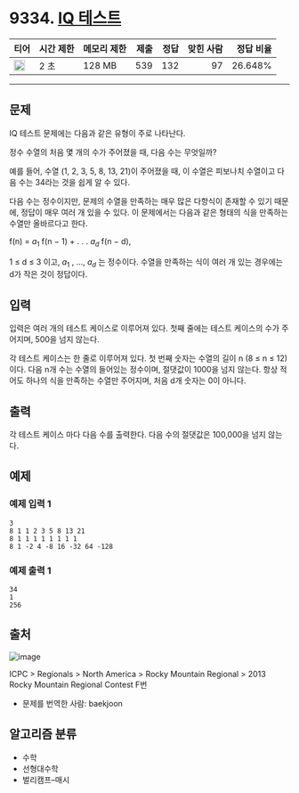 # 9334. [IQ 테스트](https://www.acmicpc.net/problem/9334)

| 티어 | 시간 제한 | 메모리 제한 | 제출 | 정답 | 맞힌 사람 | 정답 비율 |
|---|---|---|---:|---:|---:|---:|
| <img src="https://static.solved.ac/tier_small/17.svg" width="20px" /> | 2 초 | 128 MB | 539 | 132 | 97 | 26.648% |

---

## 문제

IQ 테스트 문제에는 다음과 같은 유형이 주로 나타난다.

정수 수열의 처음 몇 개의 수가 주어졌을 때, 다음 수는 무엇일까?

예를 들어, 수열 (1, 2, 3, 5, 8, 13, 21)이 주어졌을 때, 이 수열은 피보나치 수열이고 다음 수는 34라는 것을 쉽게 알 수 있다.

다음 수는 정수이지만, 문제의 수열을 만족하는 매우 많은 다항식이 존재할 수 있기 때문에, 정답이 매우 여러 개 있을 수 있다. 이 문제에서는 다음과 같은 형태의 식을 만족하는 수열만 올바르다고 한다.

f(n) = $a_{1}$
f(n − 1) + . . . $a_{d}$
f(n − d),

1 ≤ d ≤ 3 이고, $a_{1}$
, ..., $a_{d}$
는 정수이다. 수열을 만족하는 식이 여러 개 있는 경우에는 d가 작은 것이 정답이다.

## 입력

입력은 여러 개의 테스트 케이스로 이루어져 있다. 첫째 줄에는 테스트 케이스의 수가 주어지며, 500을 넘지 않는다.

각 테스트 케이스는 한 줄로 이루어져 있다. 첫 번째 숫자는 수열의 길이 n (8 ≤ n ≤ 12) 이다. 다음 n개 수는 수열의 들어있는 정수이며, 절댓값이 1000을 넘지 않는다. 항상 적어도 하나의 식을 만족하는 수열만 주어지며, 처음 d개 숫자는 0이 아니다.

## 출력

각 테스트 케이스 마다 다음 수를 출력한다. 다음 수의 절댓값은 100,000을 넘지 않는다.

## 예제

### 예제 입력 1

```
3
8 1 1 2 3 5 8 13 21
8 1 1 1 1 1 1 1 1
8 1 -2 4 -8 16 -32 64 -128
```

### 예제 출력 1

```
34
1
256
```

## 출처

![image](https://licensebuttons.net/l/by-sa/3.0/88x31.png)

ICPC
\> 
Regionals
\> 
North America
\> 
Rocky Mountain Regional
\> 
2013 Rocky Mountain Regional Contest
F번

- 문제를 번역한 사람: baekjoon

## 알고리즘 분류

- 수학
- 선형대수학
- 벌리캠프–매시

